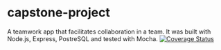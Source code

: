# capstone-project
A teamwork app that facilitates collaboration in a team. It was built with Node.js, Express, PostreSQL and tested with Mocha.
[![Coverage Status](https://coveralls.io/repos/github/antoHero/capstone-project/badge.svg?branch=master)](https://coveralls.io/github/antoHero/capstone-project?branch=master)
